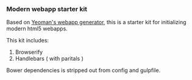 ### Modern webapp starter kit

Based on [Yeoman's webapp generator](https://github.com/yeoman/generator-webapp), this is a starter kit for initializing modern html5 webapps.

This kit includes:

1. Browserify
2. Handlebars ( with paritals )

Bower dependencies is stripped out from config and gulpfile.
